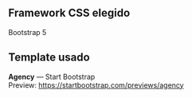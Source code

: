 ## Framework CSS elegido
Bootstrap 5


## Template usado
**Agency** — Start Bootstrap  
Preview: https://startbootstrap.com/previews/agency  